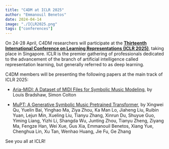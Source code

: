 ```yaml
---
title: "C4DM at ICLR 2025"
author: "Emmanouil Benetos"
date: 2024-04-14
image: "./ICLR2025.png"
tags: ["conferences"]
---
```


On 24-28 April, C4DM researchers will participate at the <b>[Thirteenth International Conference on Learning Representations (ICLR 2025)](https://iclr.cc/)</b>, taking place in Singapore. ICLR is the premier gathering of professionals dedicated to the advancement of the branch of artificial intelligence called representation learning, but generally referred to as deep learning.

C4DM members will be presenting the following papers at the main track of ICLR 2025:

* [Aria-MIDI: A Dataset of MIDI Files for Symbolic Music Modeling](https://openreview.net/forum?id=X5hrhgndxW), by Louis Bradshaw, Simon Colton

* [MuPT: A Generative Symbolic Music Pretrained Transformer](https://openreview.net/forum?id=iAK9oHp4Zz), by Xingwei Qu, Yuelin Bai, Yinghao Ma, Ziya Zhou, Ka Man Lo, Jiaheng Liu, Ruibin Yuan, Lejun Min, Xueling Liu, Tianyu Zhang, Xinrun Du, Shuyue Guo, Yiming Liang, Yizhi Li, Shangda Wu, Junting Zhou, Tianyu Zheng, Ziyang Ma, Fengze Han, Wei Xue, Gus Xia, Emmanouil Benetos, Xiang Yue, Chenghua Lin, Xu Tan, Wenhao Huang, Jie Fu, Ge Zhang

See you all at ICLR!
